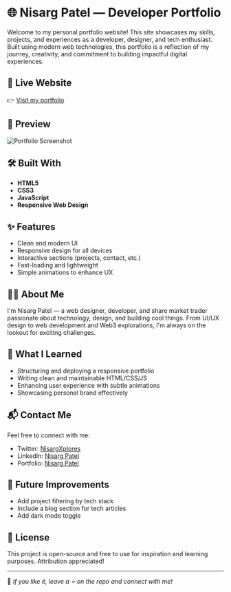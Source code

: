 # 🌐 Nisarg Patel — Developer Portfolio

Welcome to my personal portfolio website! This site showcases my skills, projects, and experiences as a developer, designer, and tech enthusiast. Built using modern web technologies, this portfolio is a reflection of my journey, creativity, and commitment to building impactful digital experiences.

## 🚀 Live Website

👉 [Visit my portfolio](https://nisargxplores-portfolio.vercel.app/)

## 📸 Preview

![Portfolio Screenshot](./preview.png) <!-- Add a real screenshot here if available -->

## 🛠️ Built With

- **HTML5**
- **CSS3**
- **JavaScript**
- **Responsive Web Design**


## ✨ Features

- Clean and modern UI
- Responsive design for all devices
- Interactive sections (projects, contact, etc.)
- Fast-loading and lightweight
- Simple animations to enhance UX

## 👨‍💻 About Me

I'm Nisarg Patel — a web designer, developer, and share market trader passionate about technology, design, and building cool things. From UI/UX design to web development and Web3 explorations, I'm always on the lookout for exciting challenges.

## 🧠 What I Learned

- Structuring and deploying a responsive portfolio
- Writing clean and maintainable HTML/CSS/JS
- Enhancing user experience with subtle animations
- Showcasing personal brand effectively

## 📬 Contact Me

Feel free to connect with me:

- Twitter: [NisargXplores](https://x.com/NisargPatel5563)
- LinkedIn: [Nisarg Patel](www.linkedin.com/in/nisarg-patel-7b799a277)
- Portfolio: [Nisarg Patel](https://nisargxplores-portfolio.vercel.app/)

## 📌 Future Improvements

- Add project filtering by tech stack
- Include a blog section for tech articles
- Add dark mode toggle

## 🧾 License

This project is open-source and free to use for inspiration and learning purposes. Attribution appreciated!

---

🌟 _If you like it, leave a ⭐ on the repo and connect with me!_
